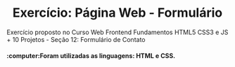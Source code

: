 <h1 align="center">Exercício: Página Web - Formulário</h1>
<p>Exercício proposto no Curso Web Frontend Fundamentos HTML5 CSS3 e JS + 10 Projetos - Seção 12: Formulário de Contato</p>
<h4>:computer:Foram utilizadas as linguagens: HTML e CSS.</h4>
